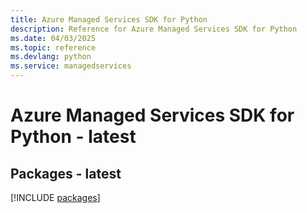 ```yaml
---
title: Azure Managed Services SDK for Python
description: Reference for Azure Managed Services SDK for Python
ms.date: 04/03/2025
ms.topic: reference
ms.devlang: python
ms.service: managedservices
---
```

# Azure Managed Services SDK for Python - latest
## Packages - latest
[!INCLUDE [packages](managed-services-index.md)]